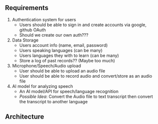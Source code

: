 ## Requirements
1. Authentication system for users
    - Users should be able to sign in and create accounts via google, github OAuth
    - Should we create our own auth???
2. Data Storage
   - Users account info (name, email, password)
    - Users speaking languages (can be many)
    - Users languages they with to learn (can be many)
    - Store a log of past records?? (Maybe too much)
3. Microphone/Speech/Audio upload
   - User should be able to upload an audio file
    - User should be able to record audio and convert/store as an audio file
4. AI model for analyzing speech
   - An AI model/API for speech/language recognition
    - *Possible Idea*: Convert the Audio file to text transcript then convert the transcript to another language

## Architecture
